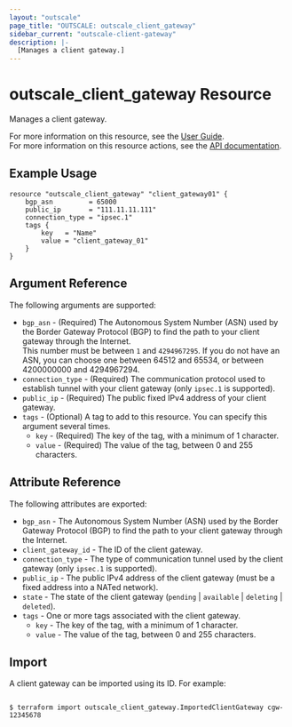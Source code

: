 ```yaml
---
layout: "outscale"
page_title: "OUTSCALE: outscale_client_gateway"
sidebar_current: "outscale-client-gateway"
description: |-
  [Manages a client gateway.]
---
```


# outscale_client_gateway Resource

Manages a client gateway.

For more information on this resource, see the [User Guide](https://docs.outscale.com/en/userguide/About-Customer-Gateways.html).  
For more information on this resource actions, see the [API documentation](https://docs.outscale.com/api#3ds-outscale-api-clientgateway).

## Example Usage

```hcl
resource "outscale_client_gateway" "client_gateway01" {
    bgp_asn         = 65000
    public_ip       = "111.11.11.111"
    connection_type = "ipsec.1"
    tags {
        key   = "Name"
        value = "client_gateway_01"
    }
}
```

## Argument Reference

The following arguments are supported:

* `bgp_asn` - (Required) The Autonomous System Number (ASN) used by the Border Gateway Protocol (BGP) to find the path to your client gateway through the Internet. <br/>
This number must be between `1` and `4294967295`. If you do not have an ASN, you can choose one between 64512 and 65534, or between 4200000000 and 4294967294.
* `connection_type` - (Required) The communication protocol used to establish tunnel with your client gateway (only `ipsec.1` is supported).
* `public_ip` - (Required) The public fixed IPv4 address of your client gateway.
* `tags` - (Optional) A tag to add to this resource. You can specify this argument several times.
    * `key` - (Required) The key of the tag, with a minimum of 1 character.
    * `value` - (Required) The value of the tag, between 0 and 255 characters.

## Attribute Reference

The following attributes are exported:

* `bgp_asn` - The Autonomous System Number (ASN) used by the Border Gateway Protocol (BGP) to find the path to your client gateway through the Internet.
* `client_gateway_id` - The ID of the client gateway.
* `connection_type` - The type of communication tunnel used by the client gateway (only `ipsec.1` is supported).
* `public_ip` - The public IPv4 address of the client gateway (must be a fixed address into a NATed network).
* `state` - The state of the client gateway (`pending` \| `available` \| `deleting` \| `deleted`).
* `tags` - One or more tags associated with the client gateway.
    * `key` - The key of the tag, with a minimum of 1 character.
    * `value` - The value of the tag, between 0 and 255 characters.

## Import

A client gateway can be imported using its ID. For example:

```console

$ terraform import outscale_client_gateway.ImportedClientGateway cgw-12345678

```